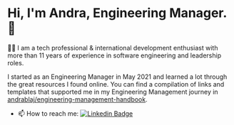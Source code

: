 # Hi, I'm Andra, Engineering Manager. 👋

👩‍💻 I am a tech professional & international development enthusiast with more than 11 years of experience in software engineering and leadership roles.

I started as an Engineering Manager in May 2021 and learned a lot through the great resources I found online. You can find a compilation of links and templates that supported me in my Engineering Management journey in [andrablaj/engineering-management-handbook](https://github.com/andrablaj/engineering-management-handbook).

- 📫 How to reach me: [![Linkedin Badge](https://img.shields.io/badge/-andrablaj-blue?style=flat&logo=Linkedin&logoColor=white)](https://www.linkedin.com/in/andrablaj/)

<!---
### :fire: My Stats

[![GitHub Streak](http://github-readme-streak-stats.herokuapp.com?user=andrablaj&theme=dark&hide_border=true)](https://git.io/streak-stats)

  <img src="https://github-readme-stats.vercel.app/api?username=andrablaj&show_icons=true&theme=ADD_THEME_HERE" width="400">
-->
